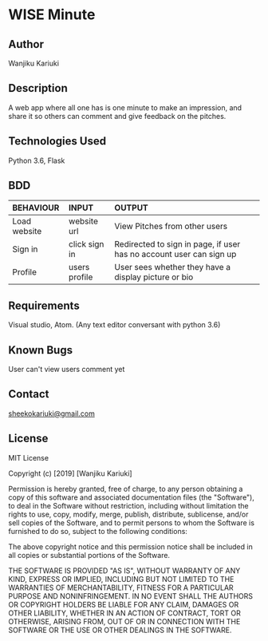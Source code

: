 # WISE Minute

## Author

Wanjiku Kariuki

## Description
A web app where all one has is one minute to make an impression, and share it so others can comment and give feedback on the pitches.

## Technologies Used

Python 3.6, Flask

## BDD

| BEHAVIOUR    | INPUT   |  OUTPUT |
| :------------- | :------------- | :--------------- |
| Load website | website url | View Pitches from other users |
| Sign in | click sign in | Redirected to sign in page, if user has no account user can sign up |
| Profile | users profile | User sees whether they have a display picture or bio |



## Requirements

Visual studio, Atom.
(Any text editor conversant with python 3.6)

## Known Bugs
User can't view users comment yet

## Contact

sheekokariuki@gmail.com

## License
 
MIT License

Copyright (c) [2019] [Wanjiku Kariuki]

Permission is hereby granted, free of charge, to any person obtaining a copy
of this software and associated documentation files (the "Software"), to deal
in the Software without restriction, including without limitation the rights
to use, copy, modify, merge, publish, distribute, sublicense, and/or sell
copies of the Software, and to permit persons to whom the Software is
furnished to do so, subject to the following conditions:

The above copyright notice and this permission notice shall be included in all
copies or substantial portions of the Software.

THE SOFTWARE IS PROVIDED "AS IS", WITHOUT WARRANTY OF ANY KIND, EXPRESS OR
IMPLIED, INCLUDING BUT NOT LIMITED TO THE WARRANTIES OF MERCHANTABILITY,
FITNESS FOR A PARTICULAR PURPOSE AND NONINFRINGEMENT. IN NO EVENT SHALL THE
AUTHORS OR COPYRIGHT HOLDERS BE LIABLE FOR ANY CLAIM, DAMAGES OR OTHER
LIABILITY, WHETHER IN AN ACTION OF CONTRACT, TORT OR OTHERWISE, ARISING FROM,
OUT OF OR IN CONNECTION WITH THE SOFTWARE OR THE USE OR OTHER DEALINGS IN THE
SOFTWARE.
